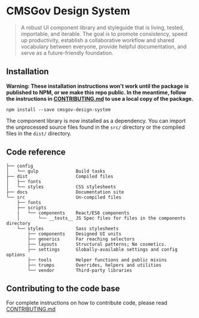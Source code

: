 # CMSGov Design System

> A robust UI component library and styleguide that is living, tested, importable, and iterable. The goal is to promote consistency, speed up productivity, establish a collaborative workflow and shared vocabulary between everyone, provide helpful documentation, and serve as a future-friendly foundation.


## Installation

**Warning: These installation instructions won't work until the package is published to NPM, or we make this repo public. In the meantime, follow the instructions in [CONTRIBUTING.md](CONTRIBUTING.md) to use a local copy of the package.**

```
npm install --save cmsgov-design-system
```

The component library is now installed as a dependency. You can import the unprocessed source files found in the `src/` directory or the compiled files in the `dist/` directory.

## Code reference
<!-- You can regenerate the tree by running tree -d -I "node_modules" -->

```
├── config
│   └── gulp              Build tasks
├── dist                  Compiled files
│   ├── fonts
│   └── styles            CSS stylesheets
├── docs                  Documentation site
└── src                   Un-compiled files
    ├── fonts
    ├── scripts
    |   └── components    React/ES6 components
    │       └── __tests__ JS Spec files for files in the components directory
    └── styles            Sass stylesheets
        ├── components    Designed UI units
        ├── generics      Far reaching selectors
        ├── layouts       Structural patterns; No cosmetics.
        ├── settings      Globally-available settings and config options
        ├── tools         Helper functions and public mixins
        ├── trumps        Overrides, helpers and utilities
        └── vendor        Third-party libraries
```

## Contributing to the code base

For complete instructions on how to contribute code, please read [CONTRIBUTING.md](CONTRIBUTING.md)
